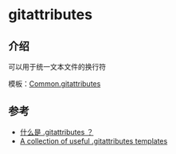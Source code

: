 # gitattributes

## 介绍

可以用于统一文本文件的换行符

模板：[Common.gitattributes](https://github.com/alexkaratarakis/gitattributes/blob/master/Common.gitattributes)

## 参考

* [什么是 .gitattributes ？](https://zhuanlan.zhihu.com/p/108266134)
* [A collection of useful .gitattributes templates](https://github.com/alexkaratarakis/gitattributes)